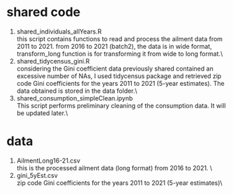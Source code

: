 # shared code
1.  shared_individuals_allYears.R\
this script contains functions to read and process the ailment data from 2011 to 2021. from 2016 to 2021 (batch2), the data is in wide format, transform_long function is for transforming it from wide to long format.\
2. shared_tidycensus_gini.R\
considering the Gini coefficient data previously shared contained an excessive number of NAs, I used tidycensus package and retrieved zip code Gini coefficients for the years 2011 to 2021 (5-year estimates). The data obtained is stored in the data folder.\
3. shared_consumption_simpleClean.ipynb\
This script performs preliminary cleaning of the consumption data. It will be updated later.\

# data
1. AilmentLong16-21.csv\
this is the processed ailment data (long format) from 2016 to 2021. \
2. gini_5yEst.csv\
zip code Gini coefficients for the years 2011 to 2021 (5-year estimates)\

